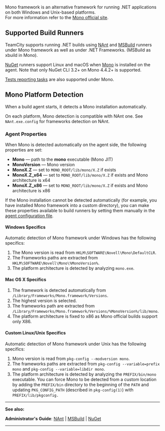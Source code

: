 [//]: # (title: Mono Support)
[//]: # (auxiliary-id: Mono Support)
Mono framework is an alternative framework for running .NET applications on both Windows and Unix\-based platforms.   
For more information refer to the [Mono official site](http://www.mono-project.com).



## Supported Build Runners

TeamCity supports running .NET builds using [NAnt](nant.md) and [MSBuild](msbuild.md) runners under Mono framework as well as under .NET Frameworks. (MSBuild as xbuild in Mono). 

[NuGet](nuget.md) runners support Linux and macOS when [Mono](http://www.mono-project.com/docs/getting-started/install/) is installed on the agent. Note that only NuGet CLI 3.2\+ on Mono 4.4.2\+ is supported. 

[Tests reporting tasks](net-testing-frameworks-support.md) are also supported under Mono.

## Mono Platform Detection

When a build agent starts, it detects a Mono installation automatically.

On each platform, Mono detection is compatible with NAnt one. See `NAnt.exe.config` for frameworks detection on NAnt.

### Agent Properties

When Mono is detected automatically on the agent side, the following properties are set:
* __Mono__ — path to the __mono__ executable (Mono JIT)
* __MonoVersion__ — Mono version
* __MonoX.Z__ — set to `MONO_ROOT/lib/mono/X.Z` if exists
* __MonoX.Z\_x64__ — set to `MONO_ROOT/lib/mono/X.Z` if exists and Mono architecture is x64
* __MonoX.Z\_x86__ — set to `MONO_ROOT/lib/mono/X.Z` if exists and Mono architecture is x86

If the Mono installation cannot be detected automatically (for example, you have installed Mono framework into a custom directory), you can make these properties available to build runners by setting them manually in the [agent configuration file](project-and-agent-level-build-parameters.md#Agent+Level+Build+Parameters).

#### Windows Specifics

Automatic detection of Mono framework under Windows has the following specifics:
1. The Mono version is read from `HKLM\SOFTWARE\Novell\Mono\DefaultCLR`.
2. The Frameworks paths are extracted from `HKLM\SOFTWARE\Novell\Mono\%MonoVersion%`.
3. The platform architecture is detected by analyzing `mono.exe`.

#### Mac OS X Specifics
1. The framework is detected automatically from `/Library/Frameworks/Mono.framework/Versions`.
2. The highest version is selected.
3. The frameworks path are extracted from `/Library/Frameworks/Mono.framework/Versions/%MonoVersion%/lib/mono`.
4. The platform architecture is fixed to x86 as Mono official builds support only X86.

#### Custom Linux/Unix Specifics

Automatic detection of Mono framework under Unix has the following specifics:
1. Mono version is read from `pkg-config --modversion mono`.
2. The frameworks paths are extracted from `pkg-config --variable=prefix mono` and `pkg-config --variable=libdir mono`.
3. The platform architecture is detected by analyzing the `PREFIX/bin/mono` executable.
You can force Mono to be detected from a custom location by adding the `PREFIX/bin` directory to the beginning of the `PATH` and updating `PKG_CONFIG_PATH` (described in `pkg-config(1)`) with `PREFIX/lib/pkgconfig.`

 
__  __

__See also:__

__Administrator's Guide__: [NAnt](nant.md) | [MSBuild](msbuild.md) | [NuGet](nuget.md)

__ __